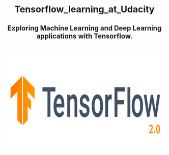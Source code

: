 <h1 align="center">Tensorflow_learning_at_Udacity</h1>
<h2 align="center">Exploring Machine Learning and Deep Learning applications with Tensorflow.</h2>
<br>
<p align='center'>
<img height=300 width=700 src='https://github.com/Lawrence-Krukrubo/Tensorflow_learning_at_Udacity/blob/master/tensorflow2.0.png?raw=true' alt='image of Tensorflow'>
</p>
